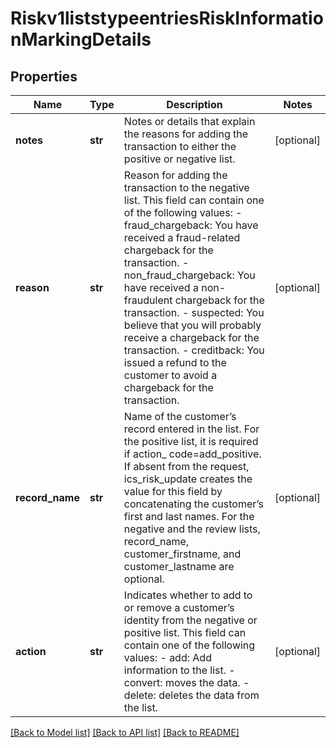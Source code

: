 # Riskv1liststypeentriesRiskInformationMarkingDetails

## Properties
Name | Type | Description | Notes
------------ | ------------- | ------------- | -------------
**notes** | **str** | Notes or details that explain the reasons for adding the transaction to either the positive or negative list. | [optional] 
**reason** | **str** | Reason for adding the transaction to the negative list. This field can contain one of the following values: - fraud_chargeback: You have received a fraud-related chargeback for the transaction. - non_fraud_chargeback: You have received a non-fraudulent chargeback for the transaction. - suspected: You believe that you will probably receive a chargeback for the transaction. - creditback: You issued a refund to the customer to avoid a chargeback for the transaction.  | [optional] 
**record_name** | **str** | Name of the customer’s record entered in the list. For the positive list, it is required if action_ code&#x3D;add_positive. If absent from the request, ics_risk_update creates the value for this field by concatenating the customer’s first and last names. For the negative and the review lists, record_name, customer_firstname, and customer_lastname are optional.  | [optional] 
**action** | **str** | Indicates whether to add to or remove a customer’s identity from the negative or positive list. This field can contain one of the following values: - add: Add information to the list. - convert: moves the data. - delete: deletes the data from the list.  | [optional] 

[[Back to Model list]](../README.md#documentation-for-models) [[Back to API list]](../README.md#documentation-for-api-endpoints) [[Back to README]](../README.md)


